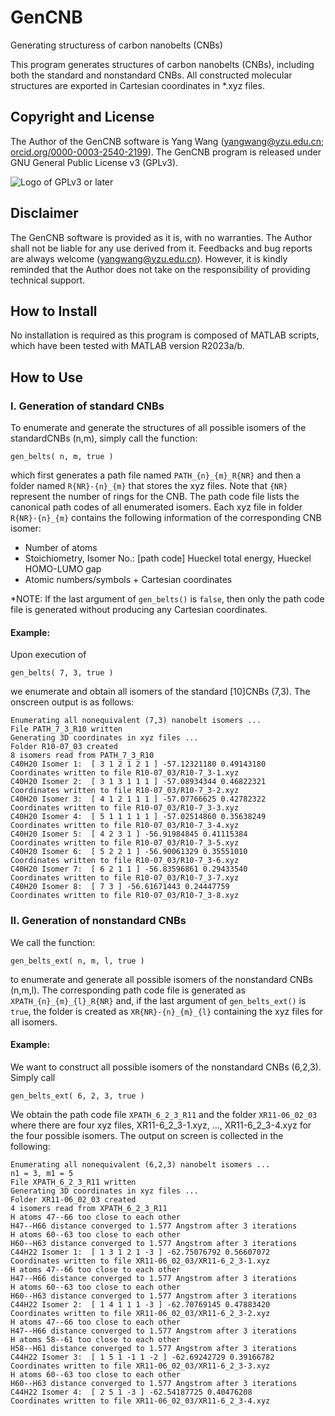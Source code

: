 # GenCNB
Generating structuress of carbon nanobelts (CNBs)

This program generates structures of carbon nanobelts (CNBs), including both the standard and nonstandard CNBs. All constructed molecular structures are exported in Cartesian coordinates in \*.xyz files.


## Copyright and License
The Author of the GenCNB software is Yang Wang 
(yangwang@yzu.edu.cn; [orcid.org/0000-0003-2540-2199](https://orcid.org/0000-0003-2540-2199)). The GenCNB program is 
released under GNU General Public License v3 (GPLv3).

<img src="https://www.gnu.org/graphics/gplv3-or-later.png" 
     alt="Logo of GPLv3 or later" title="GPLv3 or later" />
 
 
## Disclaimer
The GenCNB software is provided as it is, with no warranties. The Author shall not be liable for any use derived from it. Feedbacks and bug reports are always welcome (yangwang@yzu.edu.cn). However, it is kindly reminded that the Author does not take on the responsibility of providing technical support.  
 
 
## How to Install
No installation is required as this program is composed of MATLAB scripts, which have been tested with MATLAB version R2023a/b.


## How to Use

### I. Generation of standard CNBs

To enumerate and generate the structures of all possible isomers of the standardCNBs (n,m), simply call the function:
```
gen_belts( n, m, true )
```
which first generates a path file named `PATH_{n}_{m}_R{NR}` and then a folder named `R{NR}-{n}_{m}` that stores the xyz files. Note that `{NR}` represent the number of rings for the CNB. The path code file lists the canonical path codes of all enumerated isomers. Each xyz file in folder `R{NR}-{n}_{m}` contains the following information of the corresponding CNB isomer:

- Number of atoms
- Stoichiometry, Isomer No.: [path code] Hueckel total energy, Hueckel HOMO-LUMO gap
- Atomic numbers/symbols + Cartesian coordinates

*NOTE: If the last argument of `gen_belts()` is `false`, then only the path code file is generated without producing any Cartesian coordinates.


#### Example: 
Upon execution of 
```
gen_belts( 7, 3, true )

```
we enumerate and obtain all isomers of the standard [10]CNBs (7,3). The onscreen
output is as follows:
```
Enumerating all nonequivalent (7,3) nanobelt isomers ...
File PATH_7_3_R10 written
Generating 3D coordinates in xyz files ...
Folder R10-07_03 created
8 isomers read from PATH_7_3_R10
C40H20 Isomer 1:  [ 3 1 2 1 2 1 ] -57.12321180 0.49143180
Coordinates written to file R10-07_03/R10-7_3-1.xyz
C40H20 Isomer 2:  [ 3 1 3 1 1 1 ] -57.08934344 0.46822321
Coordinates written to file R10-07_03/R10-7_3-2.xyz
C40H20 Isomer 3:  [ 4 1 2 1 1 1 ] -57.07766625 0.42782322
Coordinates written to file R10-07_03/R10-7_3-3.xyz
C40H20 Isomer 4:  [ 5 1 1 1 1 1 ] -57.02514860 0.35638249
Coordinates written to file R10-07_03/R10-7_3-4.xyz
C40H20 Isomer 5:  [ 4 2 3 1 ] -56.91984845 0.41115384
Coordinates written to file R10-07_03/R10-7_3-5.xyz
C40H20 Isomer 6:  [ 5 2 2 1 ] -56.90061329 0.35551010
Coordinates written to file R10-07_03/R10-7_3-6.xyz
C40H20 Isomer 7:  [ 6 2 1 1 ] -56.83596861 0.29433540
Coordinates written to file R10-07_03/R10-7_3-7.xyz
C40H20 Isomer 8:  [ 7 3 ] -56.61671443 0.24447759
Coordinates written to file R10-07_03/R10-7_3-8.xyz
```


### II. Generation of nonstandard CNBs

We call the function:
```
gen_belts_ext( n, m, l, true )
```
to enumerate and generate all possible isomers of the nonstandard CNBs
(n,m,l). The corresponding path code file is generated as `XPATH_{n}_{m}_{l}_R{NR}` and, if the last argument of `gen_belts_ext()` is `true`, the folder is created as `XR{NR}-{n}_{m}_{l}` containing the xyz files for all isomers.

#### Example: 
We want to construct all possible isomers of the nonstandard CNBs (6,2,3). Simply call 
```
gen_belts_ext( 6, 2, 3, true )
```
We obtain the path code file `XPATH_6_2_3_R11` and the folder `XR11-06_02_03` where there are four xyz files, XR11-6_2_3-1.xyz, ..., XR11-6_2_3-4.xyz for the four possible isomers. The output on screen is collected in the following:
```
Enumerating all nonequivalent (6,2,3) nanobelt isomers ...
n1 = 3, m1 = 5
File XPATH_6_2_3_R11 written
Generating 3D coordinates in xyz files ...
Folder XR11-06_02_03 created
4 isomers read from XPATH_6_2_3_R11
H atoms 47--66 too close to each other
H47--H66 distance converged to 1.577 Angstrom after 3 iterations
H atoms 60--63 too close to each other
H60--H63 distance converged to 1.577 Angstrom after 3 iterations
C44H22 Isomer 1:  [ 1 3 1 2 1 -3 ] -62.75076792 0.56607072
Coordinates written to file XR11-06_02_03/XR11-6_2_3-1.xyz
H atoms 47--66 too close to each other
H47--H66 distance converged to 1.577 Angstrom after 3 iterations
H atoms 60--63 too close to each other
H60--H63 distance converged to 1.577 Angstrom after 3 iterations
C44H22 Isomer 2:  [ 1 4 1 1 1 -3 ] -62.70769145 0.47883420
Coordinates written to file XR11-06_02_03/XR11-6_2_3-2.xyz
H atoms 47--66 too close to each other
H47--H66 distance converged to 1.577 Angstrom after 3 iterations
H atoms 58--61 too close to each other
H58--H61 distance converged to 1.577 Angstrom after 3 iterations
C44H22 Isomer 3:  [ 1 5 1 -1 1 -2 ] -62.69242729 0.39166782
Coordinates written to file XR11-06_02_03/XR11-6_2_3-3.xyz
H atoms 60--63 too close to each other
H60--H63 distance converged to 1.577 Angstrom after 3 iterations
C44H22 Isomer 4:  [ 2 5 1 -3 ] -62.54187725 0.40476208
Coordinates written to file XR11-06_02_03/XR11-6_2_3-4.xyz
```
